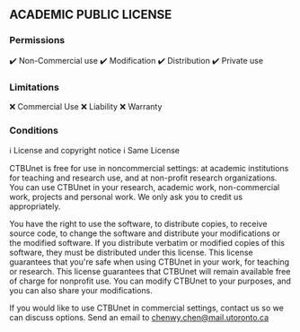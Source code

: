 ## ACADEMIC PUBLIC LICENSE

### Permissions
:heavy_check_mark: Non-Commercial use
:heavy_check_mark: Modification
:heavy_check_mark: Distribution
:heavy_check_mark: Private use

### Limitations
:x: Commercial Use
:x: Liability
:x: Warranty

### Conditions
:information_source: License and copyright notice
:information_source: Same License

CTBUnet is free for use in noncommercial settings: at academic institutions for teaching and research use, and at non-profit research organizations.
You can use CTBUnet in your research, academic work, non-commercial work, projects and personal work. We only ask you to credit us appropriately. 

You have the right to use the software, to distribute copies, to receive source code, to change the software and distribute your modifications or the modified software.
If you distribute verbatim or modified copies of this software, they must be distributed under this license.
This license guarantees that you're safe when using CTBUnet in your work, for teaching or research.
This license guarantees that CTBUnet will remain available free of charge for nonprofit use.
You can modify CTBUnet to your purposes, and you can also share your modifications.

If you would like to use CTBUnet in commercial settings, contact us so we can discuss options. Send an email to chenwy.chen@mail.utoronto.ca
